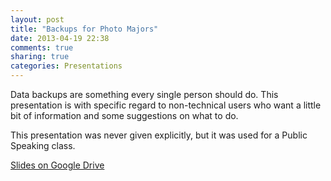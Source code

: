 ```yaml
---
layout: post
title: "Backups for Photo Majors"
date: 2013-04-19 22:38
comments: true
sharing: true
categories: Presentations
---
```

Data backups are something every single person should do. This presentation is with specific regard to non-technical users who want a little bit of information and some suggestions on what to do. 

This presentation was never given explicitly, but it was used for a Public Speaking class.

<a href="https://docs.google.com/presentation/d/1KrbMAtqd_ZyigKV7VY26oJvudbnKTz9vMYqHEB8pkRo/edit?usp=sharing">Slides on Google Drive</a>
